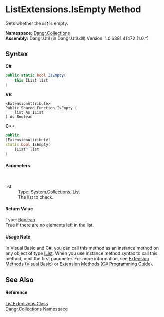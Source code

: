 # ListExtensions.IsEmpty Method 
 

Gets whether the *list* is empty.

**Namespace:**&nbsp;<a href="N_Dangr_Collections">Dangr.Collections</a><br />**Assembly:**&nbsp;Dangr.Util (in Dangr.Util.dll) Version: 1.0.6381.41472 (1.0.*)

## Syntax

**C#**<br />
``` C#
public static bool IsEmpty(
	this IList list
)
```

**VB**<br />
``` VB
<ExtensionAttribute>
Public Shared Function IsEmpty ( 
	list As IList
) As Boolean
```

**C++**<br />
``` C++
public:
[ExtensionAttribute]
static bool IsEmpty(
	IList^ list
)
```


#### Parameters
&nbsp;<dl><dt>list</dt><dd>Type: <a href="http://msdn2.microsoft.com/en-us/library/30ft6hw7" target="_blank">System.Collections.IList</a><br />The list to check.</dd></dl>

#### Return Value
Type: <a href="http://msdn2.microsoft.com/en-us/library/a28wyd50" target="_blank">Boolean</a><br />True if there are no elements left in the list.

#### Usage Note
In Visual Basic and C#, you can call this method as an instance method on any object of type <a href="http://msdn2.microsoft.com/en-us/library/30ft6hw7" target="_blank">IList</a>. When you use instance method syntax to call this method, omit the first parameter. For more information, see <a href="http://msdn.microsoft.com/en-us/library/bb384936.aspx">Extension Methods (Visual Basic)</a> or <a href="http://msdn.microsoft.com/en-us/library/bb383977.aspx">Extension Methods (C# Programming Guide)</a>.

## See Also


#### Reference
<a href="T_Dangr_Collections_ListExtensions">ListExtensions Class</a><br /><a href="N_Dangr_Collections">Dangr.Collections Namespace</a><br />